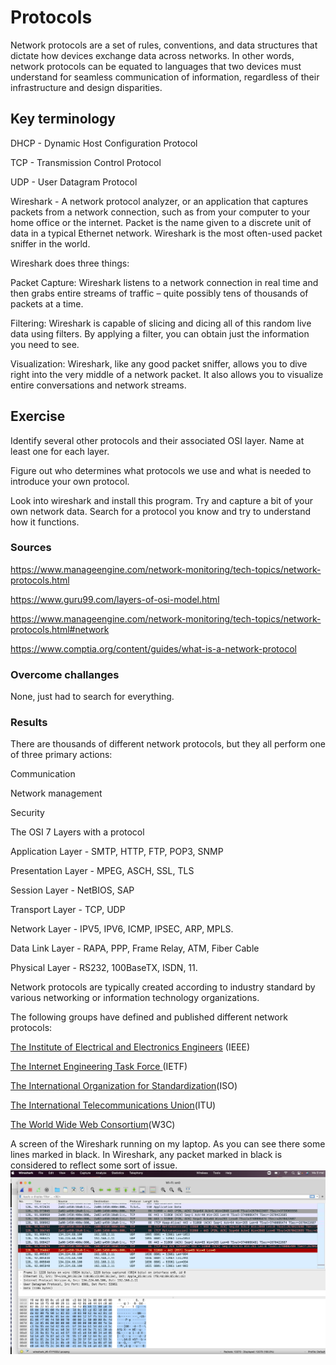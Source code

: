 # Protocols

Network protocols are a set of rules, conventions, and data structures that dictate how devices exchange data across networks. In other words, network protocols can be equated to languages that two devices must understand for seamless communication of information, regardless of their infrastructure and design disparities.

## Key terminology

DHCP - Dynamic Host Configuration Protocol

TCP - Transmission Control Protocol

UDP - User Datagram Protocol


Wireshark - A network protocol analyzer, or an application that captures packets from a network connection, such as from your computer to your home office or the internet. Packet is the name given to a discrete unit of data in a typical Ethernet network. Wireshark is the most often-used packet sniffer in the world.

Wireshark does three things:

Packet Capture: Wireshark listens to a network connection in real time and then grabs entire streams of traffic – quite possibly tens of thousands of packets at a time.

Filtering: Wireshark is capable of slicing and dicing all of this random live data using filters. By applying a filter, you can obtain just the information you need to see.

Visualization: Wireshark, like any good packet sniffer, allows you to dive right into the very middle of a network packet. It also allows you to visualize entire conversations and network streams. 

## Exercise

Identify several other protocols and their associated OSI layer. Name at least one for each layer.

Figure out who determines what protocols we use and what is needed to introduce your own protocol.

Look into wireshark and install this program. Try and capture a bit of your own network data. Search for a protocol you know and try to understand how it functions.


### Sources

https://www.manageengine.com/network-monitoring/tech-topics/network-protocols.html

https://www.guru99.com/layers-of-osi-model.html

https://www.manageengine.com/network-monitoring/tech-topics/network-protocols.html#network

https://www.comptia.org/content/guides/what-is-a-network-protocol

### Overcome challanges
None, just had to search for everything.

### Results

There are thousands of different network protocols, but they all perform one of three primary actions:

Communication

Network management

Security



The OSI 7 Layers with a protocol

Application Layer - SMTP, HTTP, FTP, POP3, SNMP

Presentation Layer - MPEG, ASCH, SSL, TLS

Session Layer - NetBIOS, SAP

Transport Layer - TCP, UDP

Network Layer - IPV5, IPV6, ICMP, IPSEC, ARP, MPLS.

Data Link Layer - RAPA, PPP, Frame Relay, ATM, Fiber Cable

Physical Layer - RS232, 100BaseTX, ISDN, 11.



Network protocols are typically created according to industry standard by various networking or information technology organizations.

The following groups have defined and published different network protocols:

[The Institute of Electrical and Electronics Engineers](https://www.ieee.org) (IEEE)

[The Internet Engineering Task Force ](https://www.ietf.org/)(IETF)

[The International Organization for 
Standardization](https://www.iso.org/home.html)(ISO)

[The International Telecommunications Union](https://www.itu.int/en/Pages/default.aspx)(ITU)

[The World Wide Web Consortium](https://www.w3.org/)(W3C)

A screen of the Wireshark running on my laptop. As you can see there some lines marked in black. In Wireshark, any packet marked in black is considered to reflect some sort of issue.
![screenshot](../00_includes/ntw/wireshark%20.png)